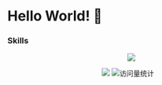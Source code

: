 <p align="center">
  <h1>
    Hello World! 👋
  </h1>
</p>

<!--
**A1phaLiu/A1phaLiu** is a ✨ _special_ ✨ repository because its `README.md` (this file) appears on your GitHub profile.

Here are some ideas to get you started:

- 🔭 I’m currently working on ...
- 🌱 I’m currently learning ...
- 👯 I’m looking to collaborate on ...
- 🤔 I’m looking for help with ...
- 💬 Ask me about ...
- 📫 How to reach me: ...
- 😄 Pronouns: ...
- ⚡ Fun fact: ...
-->

### Skills

<p align="center">
  <a href="https://skillicons.dev">
    <img src="https://skillicons.dev/icons?i=c,cpp,py,pytorch,linux,mysql,vscode,ps,pr" />
  </a>
</p>

<p align="center">
  <a href="https://github.com/A1phaLiu"><img src="https://img.shields.io/badge/GitHub-A1phaLiu-blue?logo=github" /></a>
  <img src="https://komarev.com/ghpvc/?username=A1phaLiu&label=Views&color=orange&style=flat" alt="访问量统计" />&emsp;
</p>
